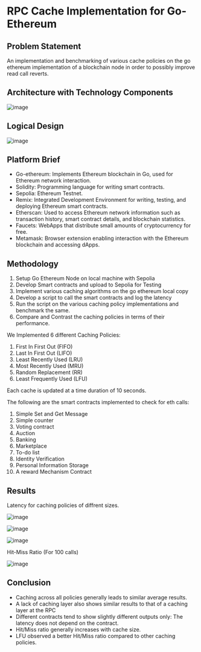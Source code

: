 # RPC Cache Implementation for Go-Ethereum 

## Problem Statement
An implementation and benchmarking of various cache policies on the go ethereum implementation of a blockchain node in order to possibly improve read call reverts. 

## Architecture with Technology Components
![image](https://github.com/mirchandani-mohnish/cachingForGeth/assets/87660206/eb9157ee-c2ea-4480-94a9-f0d2739c15c2)

## Logical Design
![image](https://github.com/mirchandani-mohnish/cachingForGeth/assets/87660206/4010b883-945d-4753-8d37-676a56aded04)

## Platform Brief
- Go-ethereum: Implements Ethereum blockchain in Go, used for Ethereum network interaction.
- Solidity: Programming language for writing smart contracts.
- Sepolia: Ethereum Testnet.
- Remix: Integrated Development Environment for writing, testing, and deploying Ethereum smart contracts.
- Etherscan: Used to access Ethereum network information such as transaction history, smart contract details, and blockchain statistics.
- Faucets: WebApps that distribute small amounts of cryptocurrency for free.
- Metamask: Browser extension enabling interaction with the Ethereum blockchain and accessing dApps.

## Methodology
1. Setup Go Ethereum Node on local machine with Sepolia
2. Develop Smart contracts and upload to Sepolia for Testing
3. Implement various caching algorithms on the go ethereum local copy
4. Develop a script to call the smart contracts and log the latency
5. Run the script on the various caching policy implementations and benchmark the same. 
6. Compare and Contrast the caching policies in terms of their performance.

We Implemented 6 different Caching Policies: 
1. First In First Out (FIFO)
2. Last In First Out (LIFO)
3. Least Recently Used (LRU)
4. Most Recently Used (MRU)
5. Random Replacement (RR)
6. Least Frequently Used (LFU)

Each cache is updated at a time duration of 10 seconds.    

The following are the smart contracts implemented to check for eth calls:
1. Simple Set and Get Message
2. Simple counter 
3. Voting contract
4. Auction
5. Banking
6. Marketplace
7. To-do list
8. Identity Verification
9. Personal Information Storage
10. A reward Mechanism Contract

## Results
Latency for caching policies of diffrent sizes.

![image](https://github.com/mirchandani-mohnish/cachingForGeth/assets/87660206/50f71815-c629-48bc-b9a3-c06aff1b64cc)

![image](https://github.com/mirchandani-mohnish/cachingForGeth/assets/87660206/b1857936-1364-4c75-89b9-326059f0aac8)

![image](https://github.com/mirchandani-mohnish/cachingForGeth/assets/87660206/13ccbcfe-a2b9-4073-a198-3a7e84bd2f2c)

Hit-Miss Ratio (For 100 calls)

![image](https://github.com/mirchandani-mohnish/cachingForGeth/assets/87660206/bb658e84-7847-454a-b3ba-dfd4d4f29204)

## Conclusion
- Caching across all policies generally leads to similar average results.
- A lack of caching layer also shows similar results to that of a caching layer at the RPC
- Different contracts tend to show slightly different outputs only: The latency does not depend on the contract. 
- Hit/Miss ratio generally increases with cache size. 
- LFU observed a better Hit/Miss ratio compared to other caching policies.




